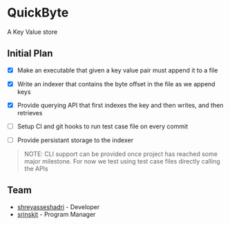 # QuickByte
A Key Value store

## Initial Plan

- [X] Make an executable that given a key value pair must append it to a file
- [X] Write an indexer that contains the byte offset in the file as we append keys
- [X] Provide querying API that first indexes the key and then writes, and then retrieves
- [ ] Setup CI and git hooks to run test case file on every commit
- [ ] Provide persistant storage to the indexer


> NOTE: CLI support can be provided once project has reached some major milestone. For now we test using test case files directly calling the APIs

## Team
* [shreyasseshadri](https://github.com/shreyasseshadri) - Developer
* [srinskit](https://github.com/srinskit) - Program Manager
